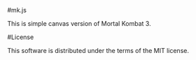 #mk.js

This is simple canvas version of Mortal Kombat 3.

#License

This software is distributed under the terms of the MIT license.
